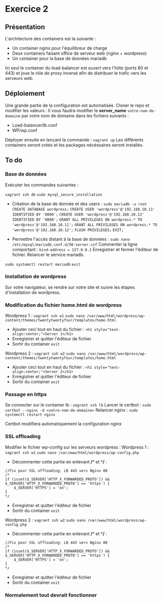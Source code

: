 # Exercice 2

## Présentation 

L'architecture des containers est la suivante :

- Un container nginx pour l'équilibreur de charge
- Deux containers faisant office de serveur web (nginx + wordpress)
- Un container pour la base de données mariadb

Ici seul le container du load-balancer est ouvert vers l'hôte (ports 80 et 443) et joue le rôle de proxy inversé afin de distribuer le trafic vers les serveurs web.

## Déploiement

Une grande partie de la configuration est automatisée.
Cloner le repo et modifier les valeurs :
Il vous faudra modifier le **server_name** ```votre-nom-de-domaine``` par votre nom de domaine dans les fichiers suivants :
- Load-balancer/lb.conf
- WP/wp.conf

Déployer ensuite en lançant la commande : ``` vagrant up ```
Les différents containers seront créés et les packages nécéssaires seront installés.

## To do

### Base de données

Exécuter les commandes suivantes :

``` vagrant ssh db ```
``` sudo mysql_secure_installation ``` 

- Création de la base de donnée et des users :
``` sudo mariadb -u root ```
``` CREATE DATABASE wordpress; ```
``` CREATE USER 'wordpress'@'192.168.10.11' IDENTIFIED BY '0000'; ```
``` CREATE USER 'wordpress'@'192.168.10.12' IDENTIFIED BY '0000'; ```
``` GRANT ALL PRIVILEGES ON wordpress.* TO 'wordpress'@'192.168.10.11'; ```
``` GRANT ALL PRIVILEGES ON wordpress.* TO 'wordpress'@'192.168.10.12'; ```
``` FLUSH PRIVILEGES; ```
``` EXIT; ```

- Permettre l'accès distant à la base de données :
``` sudo nano /etc/mysql/mariadb.conf.d/50-server.cnf ```
Commenter la ligne comportant : 
``` bind-address = 127.0.0.1 ```
Enregistrer et fermer l'éditeur de fichier. Relancer le service mariadb.

``` sudo systemctl restart mariadb ```
``` exit ```

### Installation de wordpress

Sur votre navigateur, se rendre sur votre site et suivre les étapes d'installation de wordpress.

### Modification du fichier home.html de wordpress

Wordpress 1 :
``` vagrant ssh w1 ```
``` sudo nano /var/www/html/wordpress/wp-content/themes/twentytwentyfour/templates/home.html ```
- Ajouter ceci tout en haut du fichier :
``` <h1 style="text-align:center;">Server 1</h1> ```
- Enregistrer et quitter l'éditeur de fichier
- Sortir du container
``` exit ```

Wordpress 2 :
``` vagrant ssh w2 ```
``` sudo nano /var/www/html/wordpress/wp-content/themes/twentytwentyfour/templates/home.html ```
- Ajouter ceci tout en haut du fichier :
``` <h1 style="text-align:center;">Server 2</h1> ```
- Enregistrer et quitter l'éditeur de fichier
- Sortir du container
``` exit ```

### Passage en https

Se connecter sur le container lb :
``` vagrant ssh lb ```
Lancer le certbot :
``` sudo certbot --nginx -d <votre-nom-de-domaine> ```
Relancer nginx :
``` sudo systemctl restart nginx ```

Certbot modifiera automatiquement la configuration nginx

### SSL offloading

Modifier le fichier wp-config sur les serveurs wordpress :
Wordpress 1 :
``` vagrant ssh w1 ```
``` sudo nano /var/www/html/wordpress/wp-config.php ```
- Décommenter cette partie en enlevant **/*** et ***/** :
```
//Fix pour SSL offloading: LB 443 vers Nginx 80
/*
if (isset($_SERVER['HTTP_X_FORWARDED_PROTO']) && $_SERVER['HTTP_X_FORWARDED_PROTO'] == 'https') {
    $_SERVER['HTTPS'] = 'on';
}
*/
 ```
- Enregistrer et quitter l'éditeur de fichier
- Sortir du container
``` exit ```

Wordpress 2 :
``` vagrant ssh w2 ```
``` sudo nano /var/www/html/wordpress/wp-config.php ```
- Décommenter cette partie en enlevant **/*** et ***/** :
```
//Fix pour SSL offloading: LB 443 vers Nginx 80
/*
if (isset($_SERVER['HTTP_X_FORWARDED_PROTO']) && $_SERVER['HTTP_X_FORWARDED_PROTO'] == 'https') {
    $_SERVER['HTTPS'] = 'on';
}
*/
 ```
- Enregistrer et quitter l'éditeur de fichier
- Sortir du container
``` exit ```

### Normalement tout devrait fonctionner


